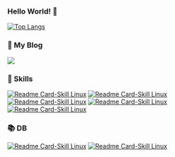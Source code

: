 ### Hello World! 🙂

[![Top Langs](https://github-readme-stats.vercel.app/api/top-langs/?username=choomi1217&layout=compact&langs_count=8&exclude_repo=choomi1217.github.io&hide=html,css&hide_progress=true)]()

### 💖 My Blog <br/>
<a href="https://choomi1217.github.io/" target="_blank"><img src="https://img.shields.io/badge/Tech_Blog-DD0B78?style=for-the-badge&logo=GitHub%20Sponsors&logoColor=white"/></a>

### 🔧 Skills <br/>
[![Readme Card-Skill Linux](https://img.shields.io/badge/Linux-FCC624?style=for-the-badge&logo=linux&logoColor=black)]()
[![Readme Card-Skill Linux](https://img.shields.io/badge/Java-ED8B00?style=for-the-badge&logo=java&logoColor=white)]()
[![Readme Card-Skill Linux](https://img.shields.io/badge/Spring-6DB33F?style=for-the-badge&logo=spring&logoColor=white)]()
[![Readme Card-Skill Linux](https://img.shields.io/badge/Vue.js-35495E?style=for-the-badge&logo=vue.js&logoColor=4FC08D)]()
[![Readme Card-Skill Linux](https://img.shields.io/badge/GitHub-100000?style=for-the-badge&logo=github&logoColor=white)]()

### 📚 DB <br/>
[![Readme Card-Skill Linux](https://img.shields.io/badge/PostgreSQL-316192?style=for-the-badge&logo=postgresql&logoColor=white)]()
[![Readme Card-Skill Linux](https://img.shields.io/badge/Oracle-F80000?style=for-the-badge&logo=Oracle&logoColor=white)]()










<!--
**choomi1217/choomi1217** is a ✨ _special_ ✨ repository because its `README.md` (this file) appears on your GitHub profile.

Here are some ideas to get you started:

- 🔭 I’m currently working on ...
- 🌱 I’m currently learning ...
- 👯 I’m looking to collaborate on ...
- 🤔 I’m looking for help with ...
- 💬 Ask me about ...
- 📫 How to reach me: ...
- 😄 Pronouns: ...
- ⚡ Fun fact: ...
-->

